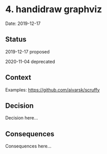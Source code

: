 # 4. handidraw graphviz

Date: 2019-12-17

## Status

2019-12-17 proposed

2020-11-04 deprecated

## Context

Examples: https://github.com/aivarsk/scruffy

## Decision

Decision here...

## Consequences

Consequences here...
